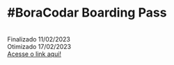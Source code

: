 <h1>#BoraCodar Boarding Pass</h1>
<br>
Finalizado 11/02/2023
<br>
Otimizado 17/02/2023
<br>
<a href="https://jkelvin001.github.io/javascript-2/boarding-pass" target="blank">Acesse o link aqui!</a>